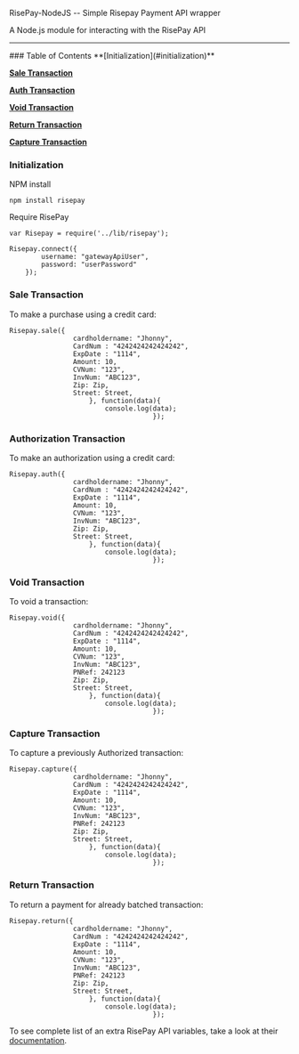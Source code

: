 RisePay-NodeJS -- Simple Risepay Payment API wrapper

A Node.js module for interacting with the RisePay API

<hr>
### Table of Contents
**[Initialization](#initialization)**

**[Sale Transaction](#sale-transaction)**

**[Auth Transaction](#authorization-transaction)**

**[Void Transaction](#void-transaction)**

**[Return Transaction](#return-transaction)**

**[Capture Transaction](#capture-transaction)**



### Initialization
NPM install
	
	npm install risepay

Require RisePay
	
	var Risepay = require('../lib/risepay');

	Risepay.connect({
			username: "gatewayApiUser",
			password: "userPassword" 
		});

### Sale Transaction
To make a purchase using a credit card:
	
	Risepay.sale({
					cardholdername: "Jhonny",
					CardNum : "4242424242424242",
					ExpDate : "1114",
					Amount: 10,
					CVNum: "123",
					InvNum: "ABC123",
					Zip: Zip,
					Street: Street,
						}, function(data){
							console.log(data);
										});		

### Authorization Transaction
To make an authorization using a credit card:

	Risepay.auth({
					cardholdername: "Jhonny",
					CardNum : "4242424242424242",
					ExpDate : "1114",
					Amount: 10,
					CVNum: "123",
					InvNum: "ABC123",
					Zip: Zip,
					Street: Street,
						}, function(data){
							console.log(data);
										});		

### Void Transaction

To void a transaction:

	Risepay.void({
					cardholdername: "Jhonny",
					CardNum : "4242424242424242",
					ExpDate : "1114",
					Amount: 10,
					CVNum: "123",
					InvNum: "ABC123",
					PNRef: 242123
					Zip: Zip,
					Street: Street,
						}, function(data){
							console.log(data);
										});	

### Capture Transaction

To capture a previously Authorized transaction:
	
	Risepay.capture({
					cardholdername: "Jhonny",
					CardNum : "4242424242424242",
					ExpDate : "1114",
					Amount: 10,
					CVNum: "123",
					InvNum: "ABC123",
					PNRef: 242123
					Zip: Zip,
					Street: Street,
						}, function(data){
							console.log(data);
										});	


### Return Transaction

To return a payment for already batched transaction:
	
	Risepay.return({
					cardholdername: "Jhonny",
					CardNum : "4242424242424242",
					ExpDate : "1114",
					Amount: 10,
					CVNum: "123",
					InvNum: "ABC123",
					PNRef: 242123
					Zip: Zip,
					Street: Street,
						}, function(data){
							console.log(data);
										});	


	
To see complete list of an extra RisePay API variables, take a look at their <a href='https://gateway1.risepay.com/vt/nethelp/Documents/processcreditcard.htm'>documentation</a>.


